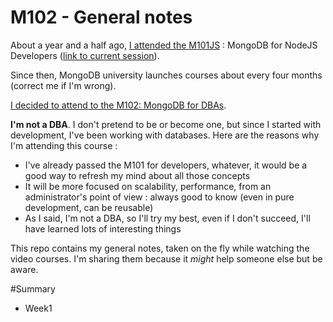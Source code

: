 M102 - General notes
============
About a year and a half ago, [I attended the M101JS](http://dev.topheman.com/mongodb-for-node-js-developers-certificate/) : MongoDB for NodeJS Developers ([link to current session](https://university.mongodb.com/courses/M101JS/about)).

Since then, MongoDB university launches courses about every four months (correct me if I'm wrong).

[I decided to attend to the M102: MongoDB for DBAs](https://university.mongodb.com/courses/M102/about).

**I'm not a DBA**. I don't pretend to be or become one, but since I started with development, I've been working with databases. Here are the reasons why I'm attending this course :

* I've already passed the M101 for developers, whatever, it would be a good way to refresh my mind about all those concepts
* It will be more focused on scalability, performance, from an administrator's point of view : always good to know (even in pure development, can be reusable)
* As I said, I'm not a DBA, so I'll try my best, even if I don't succeed, I'll have learned lots of interesting things

This repo contains my general notes, taken on the fly while watching the video courses. I'm sharing them because it *might* help someone else but be aware.

#Summary

* Week1
